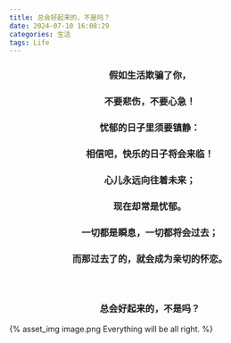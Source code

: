 ```yaml
---
title: 总会好起来的，不是吗？
date: 2024-07-10 16:08:29
categories: 生活
tags: Life
---
```


### <center>假如生活欺骗了你，</center>
<!--more-->
### <center>不要悲伤，不要心急！</center>
### <center>忧郁的日子里须要镇静：</center>
### <center>相信吧，快乐的日子将会来临！</center>
### <center>心儿永远向往着未来；</center>
### <center>现在却常是忧郁。</center>
### <center>一切都是瞬息，一切都将会过去；</center>
### <center>而那过去了的，就会成为亲切的怀恋。</center>
### <br/>
### <center>总会好起来的，不是吗？</center>
{% asset_img image.png Everything will be all right. %}